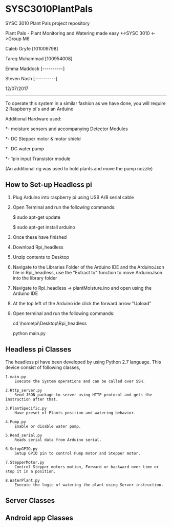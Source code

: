 # SYSC3010PlantPals
SYSC 3010 Plant Pals project repository

Plant Pals - Plant Monitoring and Watering made easy
	 <->SYSC 3010
	<->Group M6

Caleb Gryfe            [101009798]

Tareq Muhammad         [100954008]

Emma Maddock           [----------]

Steven Nash            [----------]

12/07/2017

------------------------------------------------------------------------------------------------------------------------------
To operate this system in a similar fashion as we have done, you will require 2 Raspberry pi's and an Arduino

Additional Hardware used:

*- moisture sensors and accompanying Detector Modules

*- DC Stepper motor & motor shield

*- DC water pump

*- 1pin input Transistor module 

(An additional rig was used to hold plants and move the pump nozzle)


How to Set-up Headless pi
--------------------------
1.  Plug Arduino into raspberry pi using USB A/B serial cable
2.  Open Terminal and run the following commands:

	$ sudo apt-get update
	
	$ sudo apt-get install arduino
	
3.  Once these have finished
4.  Download Rpi_headless
5.  Unzip contents to Desktop
6.  Navigate to the Libraries Folder of the Arduino IDE and the ArduinoJson file in Rpi_headless, use the "Extract to"
    function to move ArduinoJson into the library folder
7.  Navigate to Rpi_headless -> plantMoisture.ino and open using the Arduino IDE
8.  At the top left of the Arduino ide click the forward arrow "Upload"
9.  Open terminal and run the following commands:

      cd \home\pi\Desktop\Rpi_headless
      
      python main.py
  

Headless pi Classes 
--------------------------
The headless pi have been developed  by using Python 2.7 language.
This device consist of following classes,

	1.main.py
		Execute the System operations and can be called over SSH.  
		
	2.Http_server.py
		Send JSON package to server using HTTP protocol and gets the instruction after that.
		  
	3.PlantSpecific.py
		Have preset of Plants position and watering behavior.
		
	4.Pump.py
		Enable or disable water pump.
		
	5.Read_serial.py
		Reads serial data from Arduino serial. 
		
	6.SetupGPIO.py
		Setup GPIO pin to control Pump motor and Stepper motor.
		
	7.StepperMotor.py	
		Control Stepper motors motion, Forward or backward over time or stop it in a position. 
		
	8.WaterPlant.py	
		Execute the logic of watering the plant using Server instruction.
		 
Server Classes 
--------------------------		

Android app Classes 
--------------------------
